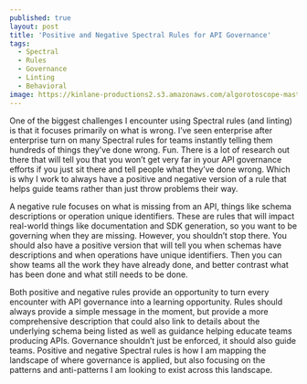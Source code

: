 ```yaml
---
published: true
layout: post
title: 'Positive and Negative Spectral Rules for API Governance'
tags:
  - Spectral
  - Rules
  - Governance
  - Linting
  - Behavioral
image: https://kinlane-productions2.s3.amazonaws.com/algorotoscope-master/america-immigration_dumping-ground-dandelions-in-rocks.jpg
---
```

One of the biggest challenges I encounter using Spectral rules (and linting) is that it focuses primarily on what is wrong. I’ve seen enterprise after enterprise turn on many Spectral rules for teams instantly telling them hundreds of things they’ve done wrong. Fun. There is a lot of research out there that will tell you that you won’t get very far in your API governance efforts if you just sit there and tell people what they’ve done wrong. Which is why I work to always have a positive and negative version of a rule that helps guide teams rather than just throw problems their way.

A negative rule focuses on what is missing from an API, things like schema descriptions or operation unique identifiers. These are rules that will impact real-world things like documentation and SDK generation, so you want to be governing when they are missing. However, you shouldn’t stop there. You should also have a positive version that will tell you when schemas have descriptions and when operations have unique identifiers. Then you can show teams all the work they have already done, and better contrast what has been done and what still needs to be done.

Both positive and negative rules provide an opportunity to turn every encounter with API governance into a learning opportunity. Rules should always provide a simple message in the moment, but provide a more comprehensive description that could also link to details about the underlying schema being listed as well as guidance helping educate teams producing APIs. Governance shouldn’t just be enforced, it should also guide teams. Positive and negative Spectral rules is how I am mapping the landscape of where governance is applied, but also focusing on the patterns and anti-patterns I am looking to exist across this landscape.